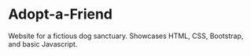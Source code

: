 # Adopt-a-Friend
Website for a fictious dog sanctuary. Showcases HTML, CSS, Bootstrap, and basic Javascript.
